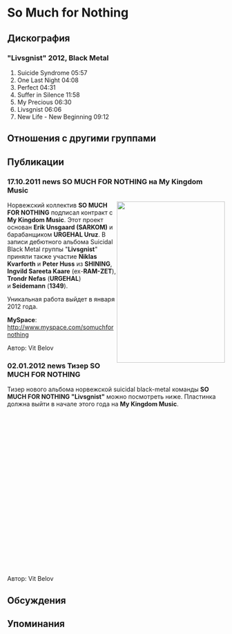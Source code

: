 # So Much for Nothing



## Дискография

### "Livsgnist" 2012, Black Metal

1.	 Suicide Syndrome	05:57	 
2.	 One Last Night	04:08	 
3.	 Perfect	04:31	 
4.	 Suffer in Silence	11:58	 
5.	 My Precious	06:30	 
6.	 Livsgnist	06:06	 
7.	 New Life - New Beginning	09:12


## Отношения с другими группами


## Публикации

### 17.10.2011 news SO MUCH FOR NOTHING на My Kingdom Music

<P><IMG height=374 alt="" hspace=0 src="/images/news_rus/2011.10/21588.jpg" width=250 align=right border=0>Норвежский коллектив <STRONG>SO MUCH FOR NOTHING</STRONG> подписал контракт с <STRONG>My Kingdom Music</STRONG>. Этот проект основан <STRONG>Erik Unsgaard (SARKOM)</STRONG> и барабанщиком <STRONG>URGEHAL Uruz</STRONG>. В записи дебютного альбома Suicidal Black Metal группы "<STRONG>Livsgnist</STRONG>" приняли также участие <STRONG>Niklas Kvarforth</STRONG> и <STRONG>Peter Huss</STRONG> из <STRONG>SHINING</STRONG>, <STRONG>Ingvild Sareeta Kaare</STRONG> (ex-<STRONG>RAM-ZET</STRONG>), <STRONG>Trondr Nefas</STRONG> (<STRONG>URGEHAL</STRONG>) и<STRONG>&nbsp;Seidemann</STRONG>&nbsp;(<STRONG>1349</STRONG>).</P>
<P>Уникальная работа выйдет в января 2012 года.</P>
<P><STRONG>MySpace</STRONG>: <A href="http://www.myspace.com/somuchfornothing">http://www.myspace.com/somuchfornothing</A>&nbsp;</P>
Автор: Vit Belov

### 02.01.2012 news Тизер SO MUCH FOR NOTHING

<P>Тизер нового альбома норвежской suicidal black-metal команды <STRONG>SO MUCH FOR NOTHING "Livsgnist"</STRONG> можно посмотреть ниже. Пластинка должна выйти в начале этого года на <STRONG>My Kingdom Music</STRONG>.</P>
<P>
<CENTER>
<OBJECT style="WIDTH: 640px; HEIGHT: 390px"><PARAM NAME="movie" VALUE="http://www.youtube.com/v/GKEZqybwxg8?version=3&feature=player_detailpage"><PARAM NAME="allowFullScreen" VALUE="true"><PARAM NAME="allowScriptAccess" VALUE="always">
<embed src="http://www.youtube.com/v/GKEZqybwxg8?version=3&feature=player_detailpage" type="application/x-shockwave-flash" allowfullscreen="true" allowScriptAccess="always" width="640" height="360"></OBJECT>
<P></P></CENTER>
Автор: Vit Belov


## Обсуждения


## Упоминания

